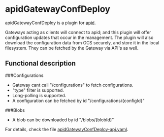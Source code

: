 # apidGatewayConfDeploy

apidGatewayConfDeploy is a plugin for
[apid](http://github.com/30x/apid).

Gateways acting as clients will connect to apid; and this plugin will
offer configuration updates that occur in the management. The plugin
will also download the configuration data from GCS securely, and store
it in the local filesystem. They can be fetched by the Gateway via API's
as well.

## Functional description

###Configurations
* Gateway cant call "/configurations" to fetch configurations.
* "type" filter is supported.
* Long-polling is supported.
* A configuration can be fetched by id "/configurations/{configId}"

###Blobs
* A blob can be downloaded by id "/blobs/{blobId}"


For details, check the file [apidGatewayConfDeploy-api.yaml](swagger.yaml).

